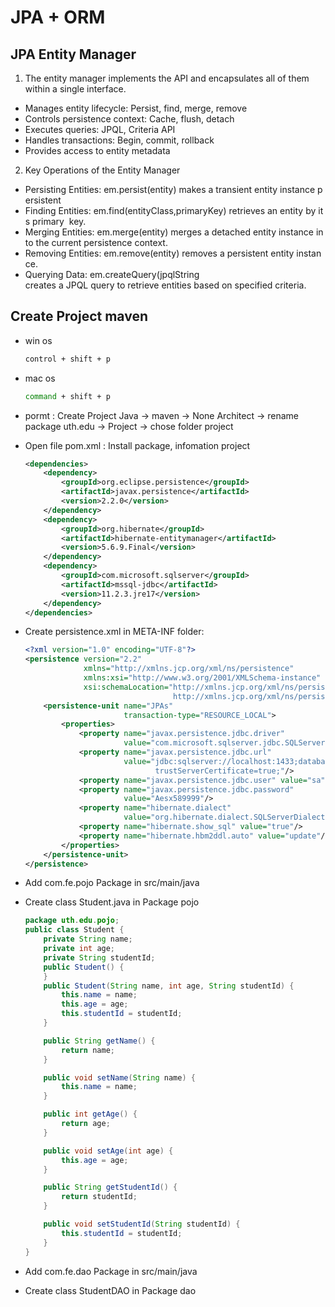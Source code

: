 # JPA + ORM 
## JPA Entity Manager
1. The entity manager implements the API and encapsulates all of them within a single interface.
- Manages entity lifecycle: Persist, find, merge, remove
- Controls persistence context: Cache, flush, detach
- Executes queries: JPQL, Criteria API
- Handles transactions: Begin, commit, rollback
- Provides access to entity metadata

2. Key Operations of the Entity Manager
- Persisting Entities: em.persist(entity) makes a transient entity instance persistent
- Finding Entities: em.find(entityClass,primaryKey) retrieves an entity by its primary  key.
- Merging Entities: em.merge(entity) merges a detached entity instance into the current persistence context.
- Removing Entities: em.remove(entity) removes a persistent entity instance.
- Querying Data: em.createQuery(jpqlString  creates a JPQL query to retrieve entities based on specified criteria.

## Create Project maven 
- win os 
    ```bash
    control + shift + p 
    ```
- mac os
    ```bash
    command + shift + p
    ```
- pormt : Create Project Java -> maven -> None  Architect -> rename package uth.edu -> Project -> chose folder project

- Open file pom.xml : Install package, infomation project 
    ```xml
    <dependencies>
        <dependency>
            <groupId>org.eclipse.persistence</groupId>
            <artifactId>javax.persistence</artifactId>
            <version>2.2.0</version>
        </dependency>
        <dependency>
            <groupId>org.hibernate</groupId>
            <artifactId>hibernate-entitymanager</artifactId>
            <version>5.6.9.Final</version>
        </dependency>
        <dependency>
            <groupId>com.microsoft.sqlserver</groupId>
            <artifactId>mssql-jdbc</artifactId>
            <version>11.2.3.jre17</version>
        </dependency>
    </dependencies>
    ```
- Create persistence.xml in META-INF folder:
    ```xml
    <?xml version="1.0" encoding="UTF-8"?>
    <persistence version="2.2"
                 xmlns="http://xmlns.jcp.org/xml/ns/persistence"
                 xmlns:xsi="http://www.w3.org/2001/XMLSchema-instance"
                 xsi:schemaLocation="http://xmlns.jcp.org/xml/ns/persistence
                                     http://xmlns.jcp.org/xml/ns/persistence_2_2.xsd">
        <persistence-unit name="JPAs"
                          transaction-type="RESOURCE_LOCAL">
            <properties>
                <property name="javax.persistence.jdbc.driver"
                          value="com.microsoft.sqlserver.jdbc.SQLServerDriver"/>
                <property name="javax.persistence.jdbc.url"
                          value="jdbc:sqlserver://localhost:1433;databaseName=tutorial;encrypt=true;
                                 trustServerCertificate=true;"/>
                <property name="javax.persistence.jdbc.user" value="sa"/>
                <property name="javax.persistence.jdbc.password"
                          value="Aesx589999"/>
                <property name="hibernate.dialect"
                          value="org.hibernate.dialect.SQLServerDialect"/>
                <property name="hibernate.show_sql" value="true"/>
                <property name="hibernate.hbm2ddl.auto" value="update"/>
            </properties>
        </persistence-unit>
    </persistence>
    ```
- Add com.fe.pojo Package in src/main/java
- Create class Student.java in Package pojo
    ```java
    package uth.edu.pojo;
    public class Student {
        private String name;
        private int age;
        private String studentId;
        public Student() {
        }
        public Student(String name, int age, String studentId) {
            this.name = name;
            this.age = age;
            this.studentId = studentId;
        }
    
        public String getName() {
            return name;
        }
    
        public void setName(String name) {
            this.name = name;
        }
    
        public int getAge() {
            return age;
        }
    
        public void setAge(int age) {
            this.age = age;
        }
    
        public String getStudentId() {
            return studentId;
        }
    
        public void setStudentId(String studentId) {
            this.studentId = studentId;
        }
    }
    ```
- Add com.fe.dao Package in src/main/java
- Create class StudentDAO in Package dao
    ```java
    ```
    
    
    